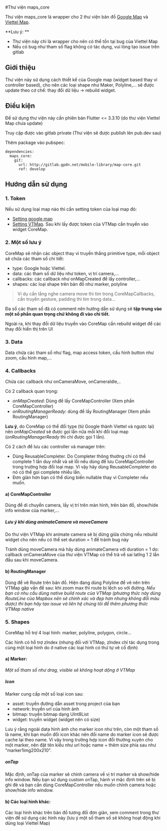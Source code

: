#Thư viện maps_core

Thư viện maps_core là wrapper cho 2 thư viện bản đồ [Google Map](https://pub.dev/packages/google_maps_flutter) và [Viettel Map](https://pub.dev/packages/vtmap_gl).

**Lưu ý: **
- Thư viện này chỉ là wrapper cho nên có thể tồn tại bug của Viettel Map
- Nếu có bug như tham số flag không có tác dụng, vui lòng tạo issue trên gitlab

## Giới thiệu

Thư viện này sử dụng cách thiết kế của Google map (widget based thay vì controller based), cho nên các loại shape như Maker, Polyline,... sẽ được update theo cơ chế: thay đổi dữ liệu -> rebuild widget.

## Điều kiện
Để sử dụng thư viện này cần phiên bản Flutter <= 3.3.10 (do thư viện Viettel Map chưa update)

Truy cập được vào gitlab private (Thư viện sẽ được publish lên pub.dev sau)

Thêm package vào pubspec:
```
dependencies:
  maps_core:
    git:
      url: http://gitlab.gpdn.net/mobile-library/map-core.git
      ref: develop
```

## Hướng dẫn sử dụng

### 1. Token
Nếu sử dụng loại map nào thì cần setting token của loại map đó:
- [Setting google map](https://pub.dev/packages/google_maps_flutter#getting-started)
- [Setting VTMap](https://pub.dev/packages/vtmap_gl#adding-a-vtmaps-access-token). Sau khi lấy được token của VTMap cần truyền vào widget CoreMap.

### 2. Một số lưu ý
CoreMap sẽ nhận các object thay vì truyền thẳng primitive type, mỗi object sẽ chứa các tham số chi tiết:
- type: Google hoặc Viettel.
- data: các tham số dữ liệu như token, vị trí camera,...
- callbacks: các callback như onMapCreated để lấy controller,...
- shapes: các loại shape trên bản đồ như marker, polyline

> Ví dụ cần lắng nghe camera move thì tìm trong CoreMapCallbacks, cần truyền gesture, padding thì tìm trong data...

Đa số các tham số đã có comment nên hướng dẫn sử dụng sẽ **tập trung vào một số phần quan trọng chứ không đi vào chi tiết.**

Ngoài ra, khi thay đổi dữ liệu truyền vào CoreMap cần rebuild widget để các thay đổi hiển thị trên UI

### 3. Data
Data chứa các tham số như flag, map access token, cấu hình button như zoom, cấu hình map,...
### 4. Callbacks
Chứa các callback như onCameraMove, onCameraIdle,..

Có 2 callback quan trọng:
- *onMapCreated*: Dùng để lấy CoreMapController (Xem phần CoreMapController)
- *onRoutingManagerReady*: dùng để lấy RoutingManager (Xem phần RoutingManager)

**Lưu ý**, do CoreMap có thể đổi type (từ Google thành Viettel và ngược lại) nên *onMapCreated* sẽ được gọi lần nữa mỗi khi đổi loại map (*onRoutingManagerReady* thì chỉ được gọi 1 lần).

Có 2 cách để lưu các controller và manager trên:
- Dùng ReusableCompleter. Do Completer thông thường chỉ có thể complete 1 lần duy nhất và sẽ lỗi nếu dùng để lưu CoreMapController trong trường hợp đổi loại map. Vì vậy hãy dùng ReusableCompleter do nó có thể gọi complete nhiều lần.
- Đơn giản hơn bạn có thể dùng biến nullable thay vì Completer nếu muốn.

#### a) CoreMapController

Dùng để di chuyển camera, lấy vị trí trên màn hình, trên bản đồ, show/hide info window của marker,...

##### Lưu ý khi dùng animateCamera và moveCamera

Do thư viện VTMap khi animate camera sẽ bị dừng giữa chừng nếu rebuild widget cho nên nếu có thể set duration = 1 để tránh bug này

Tránh dùng moveCamera mà hãy dùng animateCamera với duration = 1 do: callback onCameraMove của thư viện VTMap có thể trả về sai latlng 1 2 lần đầu sau khi moveCamera.

#### b) RoutingManager

Dùng để vẽ Route trên bản đồ.
Hiện đang dùng Polyline để vẽ nên trên VTMap gặp vấn đề sau: khi zoom max thì route bị lệch so với đường.
*Nếu bạn có nhu cầu dùng native build route của VTMap (phương thức này dùng RouteLine của Mapbox nên sẽ chính xác và đẹp hơn nhưng không đổi màu được) thì bạn hãy tạo issue và liên hệ chúng tôi để thêm phương thức VTMap native*

### 5. Shapes
CoreMap hỗ trợ 4 loại hình: marker, polyline, polygon, circle...

Các hình có hỗ trợ zIndex (nhưng đối với VTMap, zIndex chỉ tác dụng trong cùng một loại hình do ở native các loại hình có thứ tự vẽ cố định)
#### a) Marker:
*Một số tham số như drag, visible sẽ không hoạt dộng ở VTMap*
##### Icon
Marker cung cấp một số loại icon sau:
- asset: truyền đường dẫn asset trong project của bạn
- network: truyền url của hình ảnh
- bitmap: truyền bitmap dạng UInt8List
- widget: truyền widget (widget nên có size)

Lưu ý rằng ngoài data hình ảnh cho marker icon như trên, còn một tham số là name, khi bạn muốn đổi icon khác nên đổi name do marker icon sẽ được cache lại theo name. Vì vậy trong trường hợp icon đổi thường xuyên cho một marker, nên đặt tên kiểu như url hoặc name + thêm size phía sau như "marker1img200x210".

##### onTap

Mặc định, onTap của marker sẽ chỉnh camera về vị trí marker và show/hide info window. Nếu bạn sử dụng custom onTap, hành vi mặc định trên sẽ bị ghi đè và bạn cần dùng CoreMapController  nếu muốn chỉnh camera hoặc show/hide info window.

#### b) Các loại hình khác:

Các loại hình khác trên bản đồ tương đối đơn giản, xem comment trong thư viện để sử dụng các hình này (lưu ý một số tham số sẽ không hoạt động khi dùng loại Viettel Map)